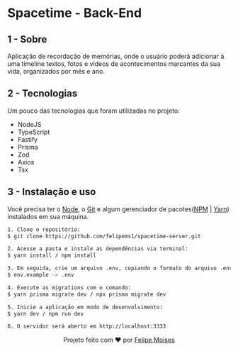 # Spacetime - Back-End

## 1 - Sobre

Aplicação de recordação de memórias, onde o usuário poderá adicionar à uma timeline textos, fotos e vídeos de acontecimentos marcantes da sua vida, organizados por mês e ano.

## 2 - Tecnologias

Um pouco das tecnologias que foram utilizadas no projeto:

- NodeJS
- TypeScript
- Fastify
- Prisma
- Zod
- Axios
- Tsx

## 3 - Instalação e uso

Você precisa ter o [Node](https://nodejs.org/en/), o [Git](https://git-scm.com/) e algum gerenciador de pacotes([NPM](https://docs.npmjs.com/downloading-and-installing-node-js-and-npm/) | [Yarn](https://classic.yarnpkg.com/lang/en/docs/install)) instalados em sua máquina.

```bash
1. Clone o repositório:
$ git clone https://github.com/felipems1/spacetime-server.git

2. Acesse a pasta e instale as dependências via terminal:
$ yarn install / npm install

3. Em seguida, crie um arquivo .env, copiando o formato do arquivo .env.example:
$ env.example -> .env

4. Execute as migrations com o comando:
$ yarn prisma migrate dev / npx prisma migrate dev

5. Inicie a aplicação em modo de desenvolvimento:
$ yarn dev / npm run dev

6. O servidor será aberto em http://localhost:3333
```

<p align="center">Projeto feito com ❤️ por <a href="https://www.linkedin.com/in/felipems12/">Felipe Moises</a></p>